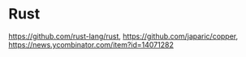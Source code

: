 # Rust
https://github.com/rust-lang/rust, https://github.com/japaric/copper, https://news.ycombinator.com/item?id=14071282
